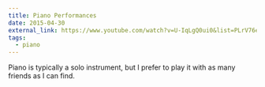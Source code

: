 ```yaml
---
title: Piano Performances
date: 2015-04-30
external_link: https://www.youtube.com/watch?v=U-IqLgQ0ui0&list=PLrV76eiXOtDYvUUYc8ABsDJm-4sGZjYbb&index=6
tags:
  - piano
---
```


Piano is typically a solo instrument, but I prefer to play it with as many friends as I can find.

<!--more-->
